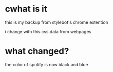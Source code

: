 # cwhat is it
this is my backup from stylebot's chrome extention

i change with this css data from webpages

# what changed?

the color of spotify is now black and blue
